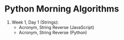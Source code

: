 # Python Morning Algorithms

1. Week 1, Day 1 (Strings):
    - Acronym, String Reverse (JavaScript)
    - Acronym, String Reverse (Python)
